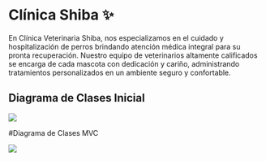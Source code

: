 # Clínica Shiba ✨


En Clínica Veterinaria Shiba, nos especializamos en el cuidado y hospitalización de perros brindando atención médica integral para su pronta recuperación. Nuestro equipo de veterinarios altamente calificados se encarga de cada mascota con dedicación y cariño, administrando tratamientos personalizados en un ambiente seguro y confortable.

## Diagrama de Clases Inicial

[![](https://img.plantuml.biz/plantuml/svg/bPN1Rjim38RlVWeXfwvRYkrg34MBPa0FtMb3xxH4km8aqQ3a3kYmTnyTswdiD6xZKyoVlqH-ffIRc81JvrsX7SIexfp5a53zBPGydpMQpa6fVYMseHbYWNp5E8zfOaPQnD29bsV1xNRG61iR4mEF-rryAjKpMJEee5C7phu0xo1Hd8lFo3-aQ4C_8MfAy2h_AyOcHcLgmfht6s1uMRI91iHdGnfUMupIN-q8nW266jaFMRclfhG0WVjorpcC9P_1GOElB8miZX3ToxB45jnlXWI-Xqnla7h4X58KiALpFpd65hLiO3z087J-Dc7GbWB67AhKy8VOhBEPhAVWlAqBX6b2zWpCC2aFikRtKRWUCWrmHkbY5B-eB7W4BjCcS3Ng9-4cdmfpQZkcPe6pPI57T-HRXjbC3SAZh3gFTw6dZ75dOql1Lcv6SLB5P-HN9XsXpFiyGVDaYW3TOG8dc_V2sD21oAtnDkntCSJd3jFg840ZzGDdipelp9EnjTKh6UYix-Cd4_hU83vL16poKp9TXvjl6tMvtLwhpTUhgylDuOOfLP84BF9pjCpDHwLKSC1KJ8ki6_gHgB2OurrQylrBrSYD8-S1tZ5DpNtOyDhrmL3SoD3rVn__0G00)](https://editor.plantuml.com/uml/bPN1Rjim38RlVWeXfwvRYkrg34MBPa0FtMb3xxH4km8aqQ3a3kYmTnyTswdiD6xZKyoVlqH-ffIRc81JvrsX7SIexfp5a53zBPGydpMQpa6fVYMseHbYWNp5E8zfOaPQnD29bsV1xNRG61iR4mEF-rryAjKpMJEee5C7phu0xo1Hd8lFo3-aQ4C_8MfAy2h_AyOcHcLgmfht6s1uMRI91iHdGnfUMupIN-q8nW266jaFMRclfhG0WVjorpcC9P_1GOElB8miZX3ToxB45jnlXWI-Xqnla7h4X58KiALpFpd65hLiO3z087J-Dc7GbWB67AhKy8VOhBEPhAVWlAqBX6b2zWpCC2aFikRtKRWUCWrmHkbY5B-eB7W4BjCcS3Ng9-4cdmfpQZkcPe6pPI57T-HRXjbC3SAZh3gFTw6dZ75dOql1Lcv6SLB5P-HN9XsXpFiyGVDaYW3TOG8dc_V2sD21oAtnDkntCSJd3jFg840ZzGDdipelp9EnjTKh6UYix-Cd4_hU83vL16poKp9TXvjl6tMvtLwhpTUhgylDuOOfLP84BF9pjCpDHwLKSC1KJ8ki6_gHgB2OurrQylrBrSYD8-S1tZ5DpNtOyDhrmL3SoD3rVn__0G00)


#Diagrama de Clases MVC

[![](https://img.plantuml.biz/plantuml/svg/fLTDRzim3BtxLnWzTTqQRDTWA5ea0pPWFMt8dR6PL9Wj1RII0XtstqSxSarzEHkQKoA-9pu-aR9ptraWUsoRuW3LBzXZ-MXgR4pvkoZvKpNGTUMgKQWjkhN-yxx2-jZ0ilnXIUdzjAvDkoMCroj3X2QnZWtlGrxWJo5oFq9N6Giojwh_FI_1Iq8bri1xA6sdfGDsB6_N612Bg7T8xHaTxh4pDb4Fif-roPUpGOiS0LBcBNPYTy1AGQF-Gve-jWyMTQMCnYwidhKz6whpmdyIM6ZxFl24xx1wOjrhi1XprcJstidboZaGLsDMfZqGH8Tm3cuuSnmxwju1xDQgEnYjjarKsOXWVitVHDYJ-b2tIglE4fyUlULavfoK7bvzkYflRc_l-CjYSNFbl5gMbT6M4MStny6Rm1y7y3WKotB2oiuAyJBnieJNMWVYkDaygJ-4BHPSoNXHh5WfcKOOvjqMBjoWPoVXViXC3dNzRbcUZAed15Jso8tz0iHDPReOS49oaeVWTzxlirkuozuV5zGur9oQBAI2Tgk0lWoJdvJxbPCOud5zrIkyJMWMHtb1zpZGSyBp6E7a8AZEEJgWQo0X-ze1FiW-aHbojyU5YcIAcQ9cOLpN6Yrm3hzzuilfWfW1CzkYQK0le8zCTWu_4qVjtJjfDR1dFK2YAUA4hQdLJbKNKDYeje_DWdhjq3rj3L0Tk2U6VyEQ8JNs6uNFKdrhviVTnUL4fy_B8JBxPwVJnRqHJ2SGhcIIN3Y2i7zdYX6eJAvSWySzdDaWqvek-asV-WTgM4c-DtDPagsICIqqXBE9XyWYVd3qJwFp--WOz0ZntIu8BkWHqXUh80c0HqpVNu8e01unl6K4PGXvuDnb84WUf2Y6CLp8qUkniwOwZXoda1FvwZZXX8IyfBsE6tPyo4qwxBXJcuUim5w7Znitv6MSBefxVati_mtz1G00)](https://editor.plantuml.com/uml/fLTDRzim3BtxLnWzTTqQRDTWA5ea0pPWFMt8dR6PL9Wj1RII0XtstqSxSarzEHkQKoA-9pu-aR9ptraWUsoRuW3LBzXZ-MXgR4pvkoZvKpNGTUMgKQWjkhN-yxx2-jZ0ilnXIUdzjAvDkoMCroj3X2QnZWtlGrxWJo5oFq9N6Giojwh_FI_1Iq8bri1xA6sdfGDsB6_N612Bg7T8xHaTxh4pDb4Fif-roPUpGOiS0LBcBNPYTy1AGQF-Gve-jWyMTQMCnYwidhKz6whpmdyIM6ZxFl24xx1wOjrhi1XprcJstidboZaGLsDMfZqGH8Tm3cuuSnmxwju1xDQgEnYjjarKsOXWVitVHDYJ-b2tIglE4fyUlULavfoK7bvzkYflRc_l-CjYSNFbl5gMbT6M4MStny6Rm1y7y3WKotB2oiuAyJBnieJNMWVYkDaygJ-4BHPSoNXHh5WfcKOOvjqMBjoWPoVXViXC3dNzRbcUZAed15Jso8tz0iHDPReOS49oaeVWTzxlirkuozuV5zGur9oQBAI2Tgk0lWoJdvJxbPCOud5zrIkyJMWMHtb1zpZGSyBp6E7a8AZEEJgWQo0X-ze1FiW-aHbojyU5YcIAcQ9cOLpN6Yrm3hzzuilfWfW1CzkYQK0le8zCTWu_4qVjtJjfDR1dFK2YAUA4hQdLJbKNKDYeje_DWdhjq3rj3L0Tk2U6VyEQ8JNs6uNFKdrhviVTnUL4fy_B8JBxPwVJnRqHJ2SGhcIIN3Y2i7zdYX6eJAvSWySzdDaWqvek-asV-WTgM4c-DtDPagsICIqqXBE9XyWYVd3qJwFp--WOz0ZntIu8BkWHqXUh80c0HqpVNu8e01unl6K4PGXvuDnb84WUf2Y6CLp8qUkniwOwZXoda1FvwZZXX8IyfBsE6tPyo4qwxBXJcuUim5w7Znitv6MSBefxVati_mtz1G00)



